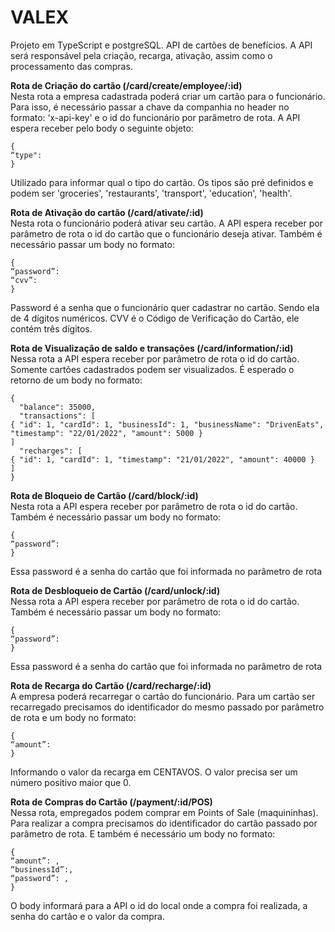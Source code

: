 # VALEX

Projeto em TypeScript e postgreSQL. API de cartões de benefícios. A API será responsável pela criação, recarga, ativação, assim como o processamento das compras.


**Rota de Criação do cartão (/card/create/employee/:id)** <br> 
Nesta rota a empresa cadastrada poderá criar um cartão para o funcionário. Para isso, é necessário passar a chave da companhia no header no formato: ‘x-api-key' e o id do funcionário por parâmetro de rota. A API espera receber pelo body o seguinte objeto: 
```
{
“type": 
}
```
Utilizado para informar qual o tipo do cartão. Os tipos são pré definidos e podem ser 'groceries', 'restaurants', 'transport', 'education', 'health'.

**Rota de Ativação do cartão (/card/ativate/:id)** <br>
Nesta rota o funcionário poderá ativar seu cartão. A API espera receber por parâmetro de rota o id do cartão que o funcionário deseja ativar. Também é necessário passar um body no formato:
```
{
“password”:
“cvv”:
}
```
Password é a senha que o funcionário quer cadastrar no cartão. Sendo ela de 4 dígitos numéricos.
CVV é o Código de Verificação do Cartão, ele contém três dígitos.

**Rota de Visualização de saldo e transações (/card/information/:id)** <br>
Nessa rota a API espera receber por parâmetro de rota o id do cartão.
Somente cartões cadastrados podem ser visualizados. É esperado o retorno de um body no formato: 
```
{
  "balance": 35000,
  "transactions": [
{ "id": 1, "cardId": 1, "businessId": 1, "businessName": "DrivenEats", "timestamp": "22/01/2022", "amount": 5000 }
]
  "recharges": [
{ "id": 1, "cardId": 1, "timestamp": "21/01/2022", "amount": 40000 }
]
}
```
**Rota de Bloqueio de Cartão (/card/block/:id)** <br>
Nesta rota a API espera receber por parâmetro de rota o id do cartão. Também é necessário passar um body no formato:
```
{
“password”:
}
```

Essa password é a senha do cartão que foi informada no parâmetro de rota

**Rota de Desbloqueio de Cartão (/card/unlock/:id)** <br>
Nessa rota a API espera receber por parâmetro de rota o id do cartão. Também é necessário passar um body no formato:
```
{
“password”:
}
```

Essa password é a senha do cartão que foi informada no parâmetro de rota

**Rota de Recarga do Cartão (/card/recharge/:id)** <br>
A empresa poderá recarregar o cartão do funcionário. Para um cartão ser recarregado precisamos do identificador do mesmo passado por parâmetro de rota e um body no formato:
```
{
“amount”: 
}
```

Informando o valor da recarga em CENTAVOS. O valor precisa ser um número positivo maior que 0.


**Rota de Compras do Cartão (/payment/:id/POS)** <br>
Nessa rota, empregados podem comprar em Points of Sale (maquininhas). Para realizar a compra precisamos do identificador do cartão passado por parâmetro de rota. E também é necessário um body no formato:
```
{
“amount”: ,
“businessId”:, 
“password”: ,
}
```
O body informará para a API o id do local onde a compra foi realizada, a senha do cartão e o valor da compra.

